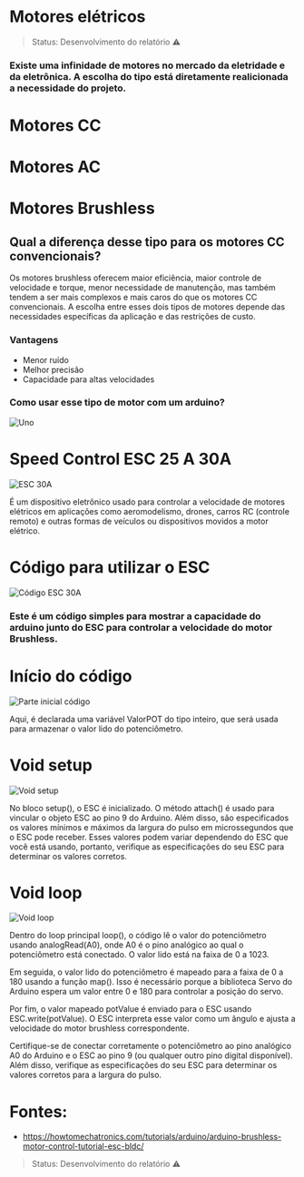 # Motores elétricos
> Status: Desenvolvimento do relatório ⚠️
### Existe uma infinidade de motores no mercado da eletridade e da eletrônica. A escolha do tipo está diretamente realicionada a necessidade do projeto.

# Motores CC

# Motores AC

# Motores Brushless

## Qual a diferença desse tipo para os motores CC convencionais?

Os motores brushless oferecem maior eficiência, maior controle de velocidade e torque, menor necessidade de manutenção, mas também tendem a ser mais complexos e mais caros do que os motores CC convencionais. A escolha entre esses dois tipos de motores depende das necessidades específicas da aplicação e das restrições de custo.

### Vantagens

+ Menor ruído
+ Melhor precisão
+ Capacidade para altas velocidades

### Como usar esse tipo de motor com um arduino?

![Uno](https://github.com/Gustavo-Guilherme-Wanderley/MotorBrushless/assets/77367556/8c2e90bb-4a35-4c05-84dd-093604007c7f)

# Speed Control ESC 25 A 30A

![ESC 30A](https://github.com/Gustavo-Guilherme-Wanderley/MotorBrushless/assets/132305741/19542791-15f0-4bb4-b663-839dae5f46e4)

É um dispositivo eletrônico usado para controlar a velocidade de motores elétricos em aplicações como aeromodelismo, drones, carros RC (controle remoto) e outras formas de veículos ou dispositivos movidos a motor elétrico.

# Código para utilizar o ESC 
![Código ESC 30A](https://github.com/Gustavo-Guilherme-Wanderley/MotorBrushless/assets/77367556/fd313833-440d-429d-814f-e2d8a3fc4576) 
### Este é um código simples para mostrar a capacidade do arduino junto do ESC para controlar a velocidade do motor Brushless.
# Início do código
![Parte inicial código](https://github.com/Gustavo-Guilherme-Wanderley/MotorBrushless/assets/77367556/f50318a8-201b-425b-92d9-1bbdc79dd85f)

Aqui, é declarada uma variável ValorPOT do tipo inteiro, que será usada para armazenar o valor lido do potenciômetro.

# Void setup
![Void setup](https://github.com/Gustavo-Guilherme-Wanderley/MotorBrushless/assets/77367556/29024623-67fa-40a5-9ec3-a9afc4f0be46)

No bloco setup(), o ESC é inicializado. O método attach() é usado para vincular o objeto ESC ao pino 9 do Arduino. Além disso, são especificados os valores mínimos e máximos da largura do pulso em microssegundos que o ESC pode receber. Esses valores podem variar dependendo do ESC que você está usando, portanto, verifique as especificações do seu ESC para determinar os valores corretos.
# Void loop
![Void loop](https://github.com/Gustavo-Guilherme-Wanderley/MotorBrushless/assets/77367556/73cf6b73-a32a-4d6d-ba8e-bd5aa9bafa58)

Dentro do loop principal loop(), o código lê o valor do potenciômetro usando analogRead(A0), onde A0 é o pino analógico ao qual o potenciômetro está conectado. O valor lido está na faixa de 0 a 1023.

Em seguida, o valor lido do potenciômetro é mapeado para a faixa de 0 a 180 usando a função map(). Isso é necessário porque a biblioteca Servo do Arduino espera um valor entre 0 e 180 para controlar a posição do servo.

Por fim, o valor mapeado potValue é enviado para o ESC usando ESC.write(potValue). O ESC interpreta esse valor como um ângulo e ajusta a velocidade do motor brushless correspondente.

Certifique-se de conectar corretamente o potenciômetro ao pino analógico A0 do Arduino e o ESC ao pino 9 (ou qualquer outro pino digital disponível). Além disso, verifique as especificações do seu ESC para determinar os valores corretos para a largura do pulso.

# Fontes: 
+ https://howtomechatronics.com/tutorials/arduino/arduino-brushless-motor-control-tutorial-esc-bldc/
> Status: Desenvolvimento do relatório ⚠️
